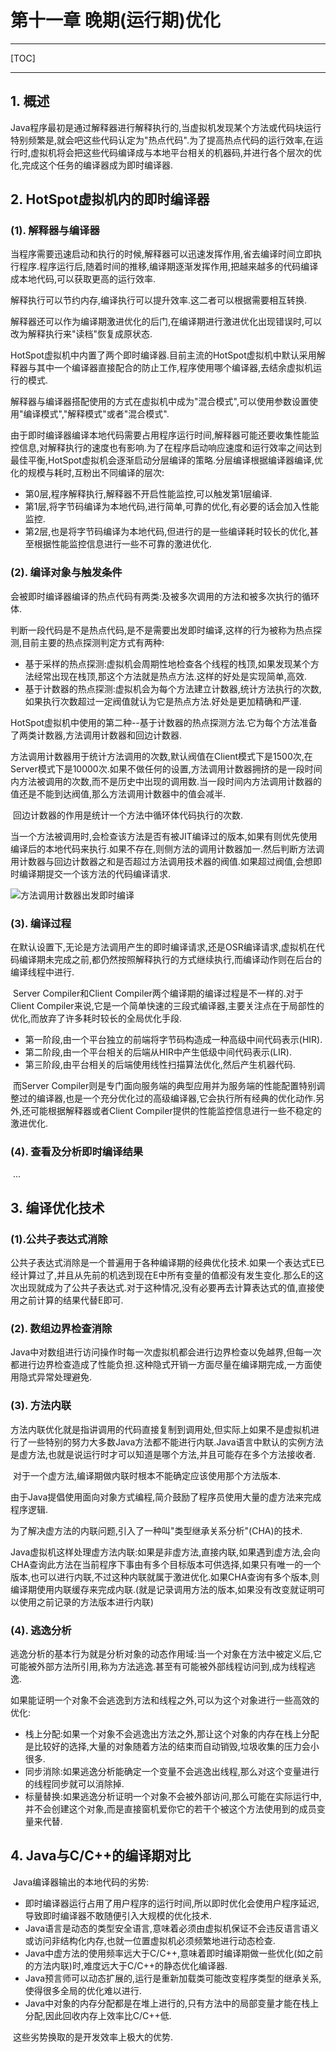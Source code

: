 # 第十一章 晚期(运行期)优化

------

[TOC]

------

## 1. 概述

​		Java程序最初是通过解释器进行解释执行的,当虚拟机发现某个方法或代码块运行特别频繁是,就会吧这些代码认定为"热点代码".为了提高热点代码的运行效率,在运行时,虚拟机将会把这些代码编译成与本地平台相关的机器码,并进行各个层次的优化,完成这个任务的编译器成为即时编译器.

## 2. HotSpot虚拟机内的即时编译器

### (1). 解释器与编译器

​		当程序需要迅速启动和执行的时候,解释器可以迅速发挥作用,省去编译时间立即执行程序.程序运行后,随着时间的推移,编译期逐渐发挥作用,把越来越多的代码编译成本地代码,可以获取更高的运行效率.

​		解释执行可以节约内存,编译执行可以提升效率.这二者可以根据需要相互转换.

​		解释器还可以作为编译期激进优化的后门,在编译期进行激进优化出现错误时,可以改为解释执行来"读档"恢复成原状态.

​		HotSpot虚拟机中内置了两个即时编译器.目前主流的HotSpot虚拟机中默认采用解释器与其中一个编译器直接配合的防止工作,程序使用哪个编译器,去结余虚拟机运行的模式.

​		解释器与编译器搭配使用的方式在虚拟机中成为"混合模式",可以使用参数设置使用"编译模式","解释模式"或者"混合模式".

​		由于即时编译器编译本地代码需要占用程序运行时间,解释器可能还要收集性能监控信息,对解释执行的速度也有影响.为了在程序启动响应速度和运行效率之间达到最佳平衡,HotSpot虚拟机会逐渐启动分层编译的策略.分层编译根据编译器编译,优化的规模与耗时,互粉出不同编译的层次:

-   第0层,程序解释执行,解释器不开启性能监控,可以触发第1层编译.
-   第1层,将字节码编译为本地代码,进行简单,可靠的优化,有必要的话会加入性能监控.
-   第2层,也是将字节码编译为本地代码,但进行的是一些编译耗时较长的优化,甚至根据性能监控信息进行一些不可靠的激进优化.

### (2). 编译对象与触发条件

​		会被即时编译器编译的热点代码有两类:及被多次调用的方法和被多次执行的循环体.

​		判断一段代码是不是热点代码,是不是需要出发即时编译,这样的行为被称为热点探测,目前主要的热点探测判定方式有两种:

-   基于采样的热点探测:虚拟机会周期性地检查各个线程的栈顶,如果发现某个方法经常出现在栈顶,那这个方法就是热点方法.这样的好处是实现简单,高效.
-   基于计数器的热点探测:虚拟机会为每个方法建立计数器,统计方法执行的次数,如果执行次数超过一定阀值就认为它是热点方法.好处是更加精确和严谨.

​		HotSpot虚拟机中使用的第二种--基于计数器的热点探测方法.它为每个方法准备了两类计数器,方法调用计数器和回边计数器.

​		方法调用计数器用于统计方法调用的次数,默认阀值在Client模式下是1500次,在Server模式下是10000次.如果不做任何的设置,方法调用计数器拥挤的是一段时间内方法被调用的次数,而不是历史中出现的调用数.当一段时间内方法调用计数器的值还是不能到达阀值,那么方法调用计数器中的值会减半.

​		回边计数器的作用是统计一个方法中循环体代码执行的次数.

​		当一个方法被调用时,会检查该方法是否有被JIT编译过的版本,如果有则优先使用编译后的本地代码来执行.如果不存在,则侧方法的调用计数器加一.然后判断方法调用计数器与回边计数器之和是否超过方法调用技术器的阀值.如果超过阀值,会想即时编译期提交一个该方法的代码编译请求.

![方法调用计数器出发即时编译](https://img-blog.csdn.net/20181002164539902?watermark/2/text/aHR0cHM6Ly9ibG9nLmNzZG4ubmV0L3dhbGtlcmthbHI=/font/5a6L5L2T/fontsize/400/fill/I0JBQkFCMA==/dissolve/70)

### (3). 编译过程

​		在默认设置下,无论是方法调用产生的即时编译请求,还是OSR编译请求,虚拟机在代码编译期未完成之前,都仍然按照解释执行的方式继续执行,而编译动作则在后台的编译线程中进行.

​		Server Compiler和Client Compiler两个编译期的编译过程是不一样的.对于Client Compiler来说,它是一个简单快速的三段式编译器,主要关注点在于局部性的优化,而放弃了许多耗时较长的全局优化手段.

-   第一阶段,由一个平台独立的前端将字节码构造成一种高级中间代码表示(HIR).
-   第二阶段,由一个平台相关的后端从HIR中产生低级中间代码表示(LIR).
-   第三阶段,由平台相关的后端使用线性扫描算法优化,然后产生机器代码.

​		而Server Compiler则是专门面向服务端的典型应用并为服务端的性能配置特别调整过的编译器,也是一个充分优化过的高级编译器,它会执行所有经典的优化动作.另外,还可能根据解释器或者Client Compiler提供的性能监控信息进行一些不稳定的激进优化.

### (4). 查看及分析即时编译结果

​		...

## 3. 编译优化技术

### (1).公共子表达式消除

​		公共子表达式消除是一个普遍用于各种编译期的经典优化技术.如果一个表达式E已经计算过了,并且从先前的机选到现在E中所有变量的值都没有发生变化.那么E的这次出现就成为了公共子表达式.对于这种情况,没有必要再去计算表达式的值,直接使用之前计算的结果代替E即可. 

### (2). 数组边界检查消除

​		Java中对数组进行访问操作时每一次虚拟机都会进行边界检查以免越界,但每一次都进行边界检查造成了性能负担.这种隐式开销一方面尽量在编译期完成,一方面使用隐式异常处理避免.

### (3). 方法内联

​		方法内联优化就是指讲调用的代码直接复制到调用处,但实际上如果不是虚拟机进行了一些特别的努力大多数Java方法都不能进行内联.Java语言中默认的实例方法是虚方法,也就是说运行时才可以知道是哪个方法,并且可能存在多个方法接收者.

​		对于一个虚方法,编译期做内联时根本不能确定应该使用那个方法版本.

​		由于Java提倡使用面向对象方式编程,简介鼓励了程序员使用大量的虚方法来完成程序逻辑.

​		为了解决虚方法的内联问题,引入了一种叫"类型继承关系分析"(CHA)的技术.

​		Java虚拟机这样处理虚方法内联:如果是非虚方法,直接内联,如果遇到虚方法,会向CHA查询此方法在当前程序下事由有多个目标版本可供选择,如果只有唯一的一个版本,也可以进行内联,不过这种内联就属于激进优化.如果CHA查询有多个版本,则编译期使用内联缓存来完成内联.(就是记录调用方法的版本,如果没有改变就证明可以使用之前记录的方法版本进行内联)

### (4). 逃逸分析

​		逃逸分析的基本行为就是分析对象的动态作用域:当一个对象在方法中被定义后,它可能被外部方法所引用,称为方法逃逸.甚至有可能被外部线程访问到,成为线程逃逸.

​		如果能证明一个对象不会逃逸到方法和线程之外,可以为这个对象进行一些高效的优化:

-   栈上分配:如果一个对象不会逃逸出方法之外,那让这个对象的内存在栈上分配是比较好的选择,大量的对象随着方法的结束而自动销毁,垃圾收集的压力会小很多.
-   同步消除:如果逃逸分析能确定一个变量不会逃逸出线程,那么对这个变量进行的线程同步就可以消除掉.
-   标量替换:如果逃逸分析证明一个对象不会被外部访问,那么可能在实际运行中,并不会创建这个对象,而是直接窗机爱你它的若干个被这个方法使用到的成员变量来代替.

## 4. Java与C/C++的编译期对比

​		Java编译器输出的本地代码的劣势:

-   即时编译器运行占用了用户程序的运行时间,所以即时优化会使用户程序延迟,导致即时编译器不敢随便引入大规模的优化技术.
-   Java语言是动态的类型安全语言,意味着必须由虚拟机保证不会违反语言语义或访问非结构化内存,也就一位置虚拟机必须频繁地进行动态检查.
-   Java中虚方法的使用频率远大于C/C++,意味着即时编译期做一些优化(如之前的方法内联)时,难度远大于C/C++的静态优化编译器.
-   Java预言师可以动态扩展的,运行是重新加载类可能改变程序类型的继承关系,使得很多全局的优化难以进行.
-   Java中对象的内存分配都是在堆上进行的,只有方法中的局部变量才能在栈上分配,因此回收内存上效率比C/C++低.

​		这些劣势换取的是开发效率上极大的优势.